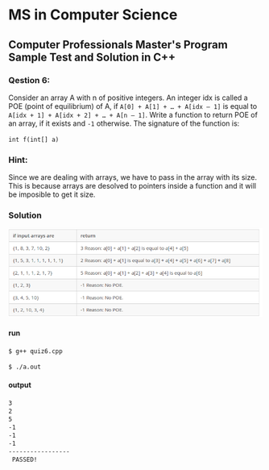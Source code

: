 # MS in Computer Science
## Computer Professionals Master's Program Sample Test and Solution in C++

### Qestion 6:
Consider an array A with n of positive integers. An integer idx is called a POE (point of equilibrium) of A, if `A[0] + A[1] + … + A[idx – 1]` is equal to `A[idx + 1] + A[idx + 2] + … + A[n – 1]`. Write a function to return POE of an array, if it exists and `-1` otherwise. 
The signature of the function is:

`int f(int[] a)`

### Hint:
Since we are dealing with arrays, we have to pass in the array with its size. This is because arrays are desolved to pointers inside a function and it will be imposible to get it size.

### Solution

![](quiz6.png)

#### run
`$ g++ quiz6.cpp`

`$ ./a.out`
#### output

```
3
2
5
-1
-1
-1
-----------------
 PASSED!
```
